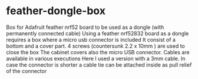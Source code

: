 # feather-dongle-box
Box for Adafruit feather nrf52 board to be used as a dongle (with permanently connected cable)
Using a feather nrf52832 board as a dongle requires a box where a micro usb connector is included
It consist of a bottom and a cover part.
4 screws (countersunk  2.2 x 10mm ) are used to close the box 
The cabinet covers also the micro USB connector.  Cables are available in various executions
Here I used a version with a 3mm cable. In case the connector is shorter a cable tie can be attached inside as pull relief of the connector
